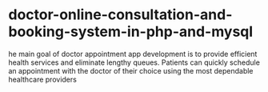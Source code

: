 # doctor-online-consultation-and-booking-system-in-php-and-mysql
he main goal of doctor appointment app development is to provide efficient health services and eliminate lengthy queues. Patients can quickly schedule an appointment with the doctor of their choice using the most dependable healthcare providers

